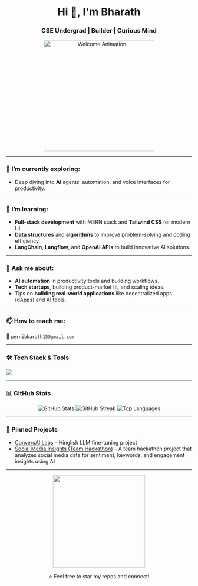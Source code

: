 <h1 align="center">Hi 👋, I'm Bharath</h1>
<h3 align="center">CSE Undergrad | Builder | Curious Mind</h3>

<p align="center">
  <img src="https://user-images.githubusercontent.com/74038190/212284158-e840e285-664b-44d7-b79b-e264b5e54825.gif" width="300" alt="Welcome Animation"/>
</p>


---

### 🌱 I’m currently exploring:
- Deep diving into **AI** agents, automation, and voice interfaces for productivity.

---

### 🧠 I’m learning:
- **Full-stack development** with MERN stack and **Tailwind CSS** for modern UI.
- **Data structures** and **algorithms** to improve problem-solving and coding efficiency.
- **LangChain**, **Langflow**, and **OpenAI APIs** to build innovative AI solutions.

---

### 💬 Ask me about:
- **AI automation** in productivity tools and building workflows.
- **Tech startups**, building product-market fit, and scaling ideas.
- Tips on **building real-world applications** like decentralized apps (dApps) and AI tools.

---

### 📫 How to reach me:  
📩 `pernibharath15@gmail.com`

---

### 🛠️ Tech Stack & Tools
<p align="left">
  <img src="https://skillicons.dev/icons?i=python,java,cpp,javascript,react,nodejs,mongodb,tailwind,git,github,figma,linux,vscode" />
</p>

---

### 📊 GitHub Stats

<p align="center">
  <img src="https://github-readme-stats.vercel.app/api?username=bharath-541&show_icons=true&theme=tokyonight" alt="GitHub Stats" />
  <img src="https://streak-stats.demolab.com/?user=bharath-541&theme=tokyonight" alt="GitHub Streak" />
  <img src="https://github-readme-stats.vercel.app/api/top-langs/?username=bharath-541&layout=compact&theme=tokyonight" alt="Top Languages" />
</p>

---

### 📌 Pinned Projects
- [ConversAI Labs](https://github.com/bharath-541/ConversAIlabs-LLM-finetuning-assignment) – Hinglish LLM fine-tuning project  
- [Social Media Insights (Team Hackathon)](https://github.com/bharath-541/Social_media_insights) – A team hackathon project that analyzes social media data for sentiment, keywords, and engagement insights using AI 

---

<p align="center">
  <img src="https://media.giphy.com/media/qgQUggAC3Pfv687qPC/giphy.gif" width="250"/>
</p>

<p align="center">⭐ Feel free to star my repos and connect!</p>


